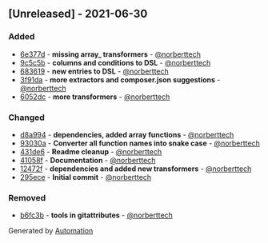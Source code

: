 ## [Unreleased] - 2021-06-30

### Added
- [6e377d](https://github.com/flow-php/flow/commit/6e377db63d1fc5517fce294851f76797ea96c520) - **missing array_ transformers** - [@norberttech](https://github.com/norberttech)
- [9c5c5b](https://github.com/flow-php/flow/commit/9c5c5be9a3a710e8e5bea33d70dc1d61b40d4759) - **columns and conditions to DSL** - [@norberttech](https://github.com/norberttech)
- [683619](https://github.com/flow-php/flow/commit/68361928e607df6ffda7ee6039e3675f23c864ab) - **new entries to DSL** - [@norberttech](https://github.com/norberttech)
- [3f91da](https://github.com/flow-php/flow/commit/3f91da762a6a099b6b7ad6c9abc77951a0e1afcd) - **more extractors and composer.json suggestions** - [@norberttech](https://github.com/norberttech)
- [6052dc](https://github.com/flow-php/flow/commit/6052dc269abf336caf9aed1524f2c5cb8d53e984) - **more transformers** - [@norberttech](https://github.com/norberttech)

### Changed
- [d8a994](https://github.com/flow-php/flow/commit/d8a99459f44b616cb106ad3cad55976b23206b70) - **dependencies, added array functions** - [@norberttech](https://github.com/norberttech)
- [93030a](https://github.com/flow-php/flow/commit/93030ac133a3dcf30b83e5a41720957400cbd44a) - **Converter all function names into snake case** - [@norberttech](https://github.com/norberttech)
- [431de6](https://github.com/flow-php/flow/commit/431de6be6dea3cfabe6c67ff89dc5ddf45522273) - **Readme cleanup** - [@norberttech](https://github.com/norberttech)
- [41058f](https://github.com/flow-php/flow/commit/41058f480540825d630cdf6693dced82c7f586ce) - **Documentation** - [@norberttech](https://github.com/norberttech)
- [12472f](https://github.com/flow-php/flow/commit/12472f4b3b354430578a288e71649c4a8bc3b876) - **dependencies and added new transformers** - [@norberttech](https://github.com/norberttech)
- [295ece](https://github.com/flow-php/flow/commit/295ece19ce77cbd6d30d501a01bd24e0a72814ea) - **Initial commit** - [@norberttech](https://github.com/norberttech)

### Removed
- [b6fc3b](https://github.com/flow-php/flow/commit/b6fc3be43a05ac325716a783ed52c03ed61991fd) - **tools in gitattributes** - [@norberttech](https://github.com/norberttech)

Generated by [Automation](https://github.com/aeon-php/automation)